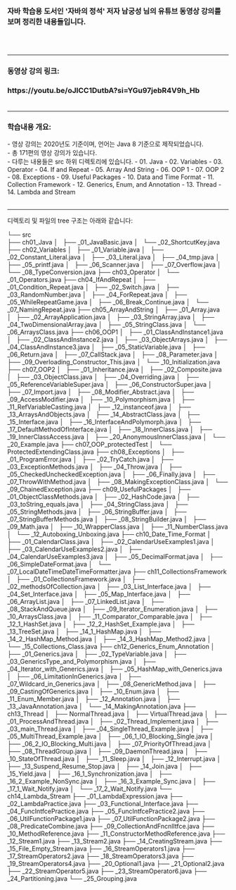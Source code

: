 <h3>자바 학습용 도서인 '자바의 정석' 저자 남궁성 님의 유튜브 동영상 강의를 보며 정리한 내용들입니다.</h3>
</br>
</br>

---

<h3>동영상 강의 링크: <h3>
https://youtu.be/oJlCC1DutbA?si=YGu97jebR4V9h_Hb
</br>
</br>  
  
---

<h3>학습내용 개요:</h3>
- 영상 강의는 2020년도 기준이며, 언어는 Java 8 기준으로 제작되었습니다. </br>  
- 총 171편의 영상 강의가 있습니다. </br>  
- 다루는 내용들은 src 하위 디렉토리에 있습니다.
  - 01. Java
  - 02. Variables
  - 03. Operator
  - 04. If and Repeat
  - 05. Array And String
  - 06. OOP 1
  - 07. OOP 2
  - 08. Exceptions
  - 09. Useful Packages
  - 10. Data and Time Format
  - 11. Collection Framework
  - 12. Generics, Enum, and Annotation
  - 13. Thread
  - 14. Lambda and Stream

</br>
</br>  

---

디렉토리 및 파일의 tree 구조는 아래와 같습니다: 
<p>
└── src</br>
    ├── ch01_Java
    │   ├── _01_JavaBasic.java
    │   └── _02_ShortcutKey.java
    ├── ch02_Variables
    │   ├── _01_Variable.java
    │   ├── _02_Constant_Literal.java
    │   ├── _03_Literal.java
    │   ├── _04_tmp.java
    │   ├── _05_printf.java
    │   ├── _06_Scanner.java
    │   ├── _07_Overflow.java
    │   └── _08_TypeConversion.java
    ├── ch03_Operator
    │   └── _01_Operators.java
    ├── ch04_IfAndRepeat
    │   ├── _01_Condition_Repeat.java
    │   ├── _02_Switch.java
    │   ├── _03_RandomNumber.java
    │   ├── _04_ForRepeat.java
    │   ├── _05_WhileRepeatGame.java
    │   ├── _06_Break_Continue.java
    │   └── _07_NamingRepeat.java
    ├── ch05_ArrayAndString
    │   ├── _01_Array.java
    │   ├── _02_ArrayApplication.java
    │   ├── _03_StringArray.java
    │   ├── _04_TwoDimensionalArray.java
    │   ├── _05_StringClass.java
    │   └── _06_ArraysClass.java
    ├── ch06_OOP1
    │   ├── _01_ClassAndInstance1.java
    │   ├── _02_ClassAndInstance2.java
    │   ├── _03_ObjectArrays.java
    │   ├── _04_ClassAndInstance3.java
    │   ├── _05_StaticVariable.java
    │   ├── _06_Return.java
    │   ├── _07_CallStack.java
    │   ├── _08_Parameter.java
    │   ├── _09_Overloading_Constructor_This.java
    │   └── _10_Initialization.java
    ├── ch07_OOP2
    │   ├── _01_Inheritance.java
    │   ├── _02_Composite.java
    │   ├── _03_ObjectClass.java
    │   ├── _04_Overriding.java
    │   ├── _05_ReferenceVariableSuper.java
    │   ├── _06_ConstructorSuper.java
    │   ├── _07_Import.java
    │   ├── _08_Modifier_Abstract.java
    │   ├── _09_AccessModifier.java
    │   ├── _10_Polymorphism.java
    │   ├── _11_RefVariableCasting.java
    │   ├── _12_instanceof.java
    │   ├── _13_ArraysAndObjects.java
    │   ├── _14_AbstractClass.java
    │   ├── _15_Interface.java
    │   ├── _16_InterfaceAndPolymorph.java
    │   ├── _17_DefaultMethodOfInterface.java
    │   ├── _18_InnerClass.java
    │   ├── _19_InnerClassAccess.java
    │   ├── _20_AnonymousInnerClass.java
    │   └── _20_Example.java
    ├── ch07_OOP_protectedTest
    │   └── ProtectedExtendingClass.java
    ├── ch08_Exceptions
    │   ├── _01_ProgramError.java
    │   ├── _02_TryCatch.java
    │   ├── _03_ExceptionMethods.java
    │   ├── _04_Throw.java
    │   ├── _05_CheckedUncheckedException.java
    │   ├── _06_Finally.java
    │   ├── _07_ThrowWithMethod.java
    │   ├── _08_MakingExceptionClass.java
    │   └── _09_ChainedException.java
    ├── ch09_UsefulPackages
    │   ├── _01_ObjectClassMethods.java
    │   ├── _02_HashCode.java
    │   ├── _03_toString_equals.java
    │   ├── _04_StringClass.java
    │   ├── _05_StringMethods.java
    │   ├── _06_StringBuffer.java
    │   ├── _07_StringBufferMethods.java
    │   ├── _08_StringBuilder.java
    │   ├── _09_Math.java
    │   ├── _10_WrapperClass.java
    │   ├── _11_NumberClass.java
    │   └── _12_Autoboxing_Unboxing.java
    ├── ch10_Date_Time_Format
    │   ├── _01_CalendarClass.java
    │   ├── _02_CalendarUseExamples1.java
    │   ├── _03_CalendarUseExamples2.java
    │   ├── _04_CalendarUseExamples3.java
    │   ├── _05_DecimalFormat.java
    │   ├── _06_SimpleDateFormat.java
    │   └── _07_LocalDateTimeDateTimeFormatter.java
    ├── ch11_CollectionsFramework
    │   ├── _01_CollectionsFramework.java
    │   ├── _02_methodsOfCollection.java
    │   ├── _03_List_Interface.java
    │   ├── _04_Set_Interface.java
    │   ├── _05_Map_Interface.java
    │   ├── _06_ArrayList.java
    │   ├── _07_LinkedList.java
    │   ├── _08_StackAndQueue.java
    │   ├── _09_Iterator_Enumeration.java
    │   ├── _10_ArraysClass.java
    │   ├── _11_Comparator_Comparable.java
    │   ├── _12_1_HashSet.java
    │   ├── _12_2_HashSet_Example.java
    │   ├── _13_TreeSet.java
    │   ├── _14_1_HashMap.java
    │   ├── _14_2_HashMap_Method.java
    │   ├── _14_3_HashMap_Method2.java
    │   └── _15_Collections_Class.java
    ├── ch12_Generics_Enum_Annotation
    │   ├── _01_Generics.java
    │   ├── _02_TypeVariable.java
    │   ├── _03_GenericsType_and_Polymorphism.java
    │   ├── _04_Iterator_with_Generics.java
    │   ├── _05_HashMap_with_Generics.java
    │   ├── _06_LimitationInGenerics.java
    │   ├── _07_Wildcard_in_Generics.java
    │   ├── _08_GenericMethod.java
    │   ├── _09_CastingOfGenerics.java
    │   ├── _10_Enum.java
    │   ├── _11_Enum_Member.java
    │   ├── _12_Annotation.java
    │   ├── _13_JavaAnnotation.java
    │   └── _14_MakingAnnotation.java
    ├── ch13_Thread
    │   ├── NormalThread.java
    │   ├── VirtualThread.java
    │   ├── _01_ProcessAndThread.java
    │   ├── _02_Thread_Implement.java
    │   ├── _03_main_Thread.java
    │   ├── _04_SingleThread_Example.java
    │   ├── _05_MultiThread_Example.java
    │   ├── _06_1_IO_Blocking_Single.java
    │   ├── _06_2_IO_Blocking_Multi.java
    │   ├── _07_PriorityOfThread.java
    │   ├── _08_ThreadGroup.java
    │   ├── _09_DaemonThread.java
    │   ├── _10_StateOfThread.java
    │   ├── _11_Sleep.java
    │   ├── _12_Interrupt.java
    │   ├── _13_Suspend_Resume_Stop.java
    │   ├── _14_Join.java
    │   ├── _15_Yield.java
    │   ├── _16_1_Synchronization.java
    │   ├── _16_2_Example_NonSync.java
    │   ├── _16_3_Example_Sync.java
    │   ├── _17_1_Wait_Notify.java
    │   └── _17_2_Wait_Notify.java
    └── ch14_Lambda_Stream
        ├── _01_LambdaExpression.java
        ├── _02_LambdaPractice.java
        ├── _03_Functional_Interface.java
        ├── _04_FuncIntfcePractice.java
        ├── _05_FuncIntfcePractice2.java
        ├── _06_UtilFunctionPackage1.java
        ├── _07_UtilFunctionPackage2.java
        ├── _08_PredicateCombine.java
        ├── _09_CollectionAndFncnlItfce.java
        ├── _10_MethodReference.java
        ├── _11_ConstructorMethodReference.java
        ├── _12_Stream1.java
        ├── _13_Stream2.java
        ├── _14_CreatingStream.java
        ├── _15_File_Empty_Stream.java
        ├── _16_StreamOperators1.java
        ├── _17_StreamOperators2.java
        ├── _18_StreamOperators3.java
        ├── _19_StreamOperators4.java
        ├── _20_Optional1.java
        ├── _21_Optional2.java
        ├── _22_StreamOperator5.java
        ├── _23_StreamOperator6.java
        ├── _24_Partitioning.java
        └── _25_Grouping.java
</p>
</br>
</br>


